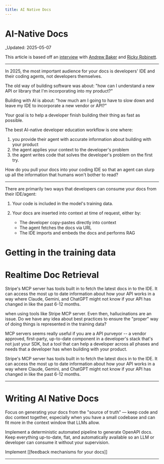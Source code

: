 ```yaml
---
title: AI Native Docs
---
```


# AI-Native Docs

_Updated: 2025-05-07

This article is based off an [interview](andrew-baker-on-docs.md) with [Andrew Baker](../people/andrew-baker) and [Ricky Robinett](../people/ricky-robinett). 

---

In 2025, the most important audience for your docs is developers' IDE and their coding agents, not developers themselves.

The old way of building software was about: "how can I understand a new API or library that I'm incorporating into my product?"

Building with AI is about: "how much am I going to have to slow down and leave my IDE to incorporate a new vendor or API?"

Your goal is to help a developer finish building their thing as fast as possible. 

The best AI-native developer education workflow is one where:
1. you provide their agent with accurate information about building with your product
2. the agent applies your context to the developer's problem
3. the agent writes code that solves the developer's problem on the first try. 

How do you pull your docs into your coding IDE so that an agent can slurp up all the information that humans won't bother to read? 

----

There are primarily two ways that developers can consume your docs from their IDE/agent: 

1. Your code is included in the model's training data. 

2. Your docs are inserted into context at time of request, either by:  
	* The developer copy-pastes directly into context
	* The agent fetches the docs via URL
	* The IDE imports and embeds the docs and performs RAG 

# Getting in the training data


# Realtime Doc Retrieval 

 Stripe's MCP server has tools built in to fetch the latest docs in to the IDE. It can access the most up to date information about how your API works in a way where Claude, Gemini, and ChatGPT might not know if your API has changed in like the past 6-12 months. 

when using tools like Stripe MCP server. Even then, hallucinations are an issue. Do we have any idea about best practices to ensure the "proper" way of doing things is represented in the training data?

MCP servers seems really useful if you are a API purveyor -- a vendor approved, first-party, up-to-date component in a developer's stack that's not just your SDK, but a tool that can help a developer across all phases and needs that a developer has when building with your product. 

 Stripe's MCP server has tools built in to fetch the latest docs in to the IDE. It can access the most up to date information about how your API works in a way where Claude, Gemini, and ChatGPT might not know if your API has changed in like the past 6-12 months. 

---

# Writing AI Native Docs

Focus on generating your docs from the "source of truth" — keep code and doc context together, especially when you have a small codebase and can fit more in the context window that LLMs allow.

Implement a deterministic automated pipeline to generate OpenAPI docs. Keep everything up-to-date, flat, and automatically available so an LLM or developer can consume it without your supervision. 

Implement [[feedback mechanisms for your docs]]


----




